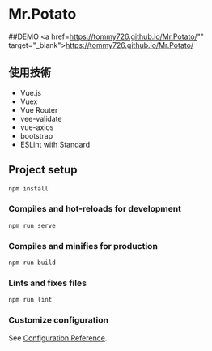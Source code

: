 # Mr.Potato

##DEMO
<a href=https://tommy726.github.io/Mr.Potato/"" target="_blank">https://tommy726.github.io/Mr.Potato/</a>

## 使用技術

<ul>
  <li>Vue.js</li>
  <li>Vuex</li>
  <li>Vue Router</li>
  <li>vee-validate</li>
  <li>vue-axios</li>
  <li>bootstrap</li>
  <li>ESLint with Standard</li>
</ul>

## Project setup

```
npm install
```

### Compiles and hot-reloads for development

```
npm run serve
```

### Compiles and minifies for production

```
npm run build
```

### Lints and fixes files

```
npm run lint
```

### Customize configuration

See [Configuration Reference](https://cli.vuejs.org/config/).
